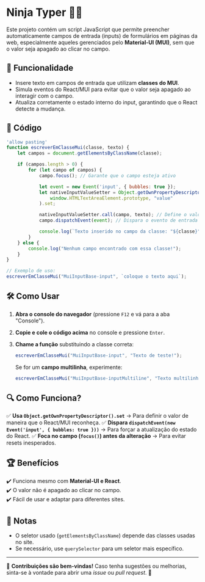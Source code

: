 # Ninja Typer 🥷💨

Este projeto contém um script JavaScript que permite preencher automaticamente campos de entrada (inputs) de formulários em páginas da web, especialmente aqueles gerenciados pelo **Material-UI (MUI)**, sem que o valor seja apagado ao clicar no campo.

## 🚀 Funcionalidade
- Insere texto em campos de entrada que utilizam **classes do MUI**.
- Simula eventos do React/MUI para evitar que o valor seja apagado ao interagir com o campo.
- Atualiza corretamente o estado interno do input, garantindo que o React detecte a mudança.

## 📜 Código
```js
'allow pasting'
function escreverEmClasseMui(classe, texto) {
    let campos = document.getElementsByClassName(classe);

    if (campos.length > 0) {
        for (let campo of campos) {
            campo.focus(); // Garante que o campo esteja ativo

            let event = new Event('input', { bubbles: true });
            let nativeInputValueSetter = Object.getOwnPropertyDescriptor(
                window.HTMLTextAreaElement.prototype, "value"
            ).set;

            nativeInputValueSetter.call(campo, texto); // Define o valor corretamente
            campo.dispatchEvent(event); // Dispara o evento de entrada para React/MUI

            console.log(`Texto inserido no campo da classe: "${classe}"`);
        }
    } else {
        console.log("Nenhum campo encontrado com essa classe!");
    }
}

// Exemplo de uso:
escreverEmClasseMui("MuiInputBase-input", `coloque o texto aqui`);

```

## 🛠 Como Usar
1. **Abra o console do navegador** (pressione `F12` e vá para a aba "Console").
2. **Copie e cole o código acima** no console e pressione `Enter`.
3. **Chame a função** substituindo a classe correta:
   ```js
   escreverEmClasseMui("MuiInputBase-input", "Texto de teste!");
   ```
   
   Se for um **campo multilinha**, experimente:
   ```js
   escreverEmClasseMui("MuiInputBase-inputMultiline", "Texto multilinha aqui!");
   ```

## 🔍 Como Funciona?
✅ **Usa `Object.getOwnPropertyDescriptor().set`** → Para definir o valor de maneira que o React/MUI reconheça.
✅ **Dispara `dispatchEvent(new Event('input', { bubbles: true }))`** → Para forçar a atualização do estado do React.
✅ **Foca no campo (`focus()`) antes da alteração** → Para evitar resets inesperados.

## 🏆 Benefícios
✔️ Funciona mesmo com **Material-UI e React**.  
✔️ O valor não é apagado ao clicar no campo.  
✔️ Fácil de usar e adaptar para diferentes sites.  

## 📌 Notas
- O seletor usado (`getElementsByClassName`) depende das classes usadas no site.
- Se necessário, use `querySelector` para um seletor mais específico.

---
📢 **Contribuições são bem-vindas!** Caso tenha sugestões ou melhorias, sinta-se à vontade para abrir uma _issue_ ou _pull request_. 🎉

